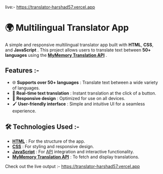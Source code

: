 live:- https://translator-harshad57.vercel.app
# 🌍 Multilingual Translator App  

A simple and responsive multilingual translator app built with **HTML**, **CSS**, and **JavaScript** . This project allows users to translate text between **50+ languages** using the **[MyMemory Translation API](https://mymemory.translated.net/doc/spec.php)** .  

## Features  :-
- 🌐 **Supports over 50+ languages** : Translate text between a wide variety of languages.  
- 🚀 **Real-time text translation** : Instant translation at the click of a button.  
- 📱 **Responsive design** : Optimized for use on all devices.  
- 🖌️ **User-friendly interface** : Simple and intuitive UI for a seamless experience.  

## 🛠️ Technologies Used  :-
- **[HTML](index.html)** : For the structure of the app.  
- **[CSS](src/style.css)** : For styling and responsive design.  
- **[JavaScript](script.js)** : For [API](https://mymemory.translated.net/doc/spec.php) integration and interactive functionality.  
- **[MyMemory Translation API](https://mymemory.translated.net/doc/spec.php)** : To fetch and display translations.

Check out the live output :- https://translator-harshad57.vercel.app